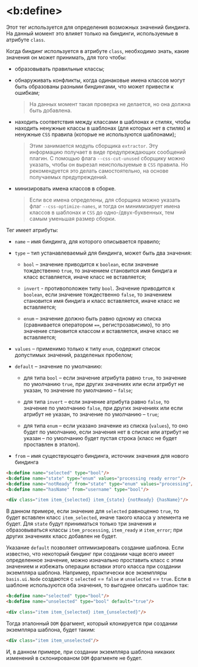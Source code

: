 # \<b:define>

Этот тег используется для определения возможных значений биндинга. На данный момент это влияет только на биндинги, используемые в атрибуте `class`.

Когда биндинг используется в атрибуте `class`, необходимо знать, какие значения он может принимать, для того чтобы:

  * образовывать правильные классы;

  * обнаруживать конфликты, когда одинаковые имена классов могут быть образованы разными биндингами, что может привести к ошибкам;

    > На данных момент такая проверка не делается, но она должна быть добавлена.

  * находить соответствия между классами в шаблонах и стилях, чтобы находить ненужные классы в шаблонах (для которых нет в стилях) и ненужные `CSS` правила (которые не используются шаблонами);

    > Этим занимается модуль сборщика `extractor`. Эту информацию получает в виде предупреждающих сообщений плагин.
    > С помощью флага `--css-cut-unused` сборщику можно указать, чтобы он вырезал неиспользуемые в `CSS` правила. Но рекомендуется это делать самостоятельно, на основе получаемых предупреждений.

  * минизировать имена классов в сборке.

    > Если все имена определены, для сборщика можно указать флаг `--css-optimize-names`, и тогда он минимизирует имена классов в шаблонах и `CSS` до одно-/двух-буквенных, тем самым уменьшая размер сборки.

Тег имеет атрибуты:

  * `name` – имя биндинга, для которого описывается правило;

  * `type` – тип устанавлеваемый для биндинга, может быть два значения:

      * `bool` – значение приводится к `boolean`, если значение тождественно `true`, то значением становится имя биндига и класс вставляется, иначе класс не вставляется;

      * `invert` - противоположен типу `bool`. Значение приводится к `boolean`, если значение тождественно `false`, то значением становится имя биндига и класс вставляется, иначе класс не вставляется;

      * `enum` – значение должно быть равно одному из списка (сравнивается оператором `==`, регистрозависимо), то это значение становится классом и вставляется, иначе класс не вставляется;

  * `values` – применимо только к типу `enum`, содержит список допустимых значений, разделеных пробелом;

  * `default` – значение по умолчанию:

    * для типа `bool` – если значение атрибута равно `true`, то значение по умолчанию `true`, при других значениях или если атрибут не указан, то значение по умолчанию – `false`;

    * для типа `invert` – если значение атрибута равно `false`, то значение по умолчанию `false`, при других значениях или если атрибут не указан, то значение по умолчанию – `true`;

    * для типа `enum` – если указано значение из списка (`values`), то оно будет по умолчанию, если значения нет в списке или атрибут не указан – по умолчанию будет пустая строка (класс не будет проставлен в эталон).

  * `from` – имя существующего биндинга, источник значения для нового биндинга

```html
<b:define name="selected" type="bool"/>
<b:define name="state" type="enum" values="processing ready error"/>
<b:define name="notReady" from="state" type="enum" values="processing"/>
<b:define name="hasName" from="username" type="bool"/>

<div class="item item_{selected} item_{state} {notReady} {hasName}"/>
```

В данном примере, если значение для `selected` равноценно `true`, то будет вставлен класс `item_selected`, иначе такого класса у элемента не будет. Для `state` будут приниматься только три значения и образовываться классы `item_processing`, `item_ready` и `item_error`; при других значениях класс добавлен не будет.

Указание `default` позволяет оптимизировать создание шаблона. Если известно, что некоторый биндинг при создании чаще всего имеет определенное значение, можно изначально проставить класс с этим значением и избежать операции вставки этого класса при создании экземпляра шаблона. Например, практически все экземпляры `basis.ui.Node` создаются с `selected` == `false` и `unselected` == `true`. Если в шаблоне используются оба значения, то выгоднее описать шаблон так:

```html
<b:define name="selected" type="bool"/>
<b:define name="unselected" type="bool" default="true"/>

<div class="item item_{selected} item_{unselected}"/>
```

Тогда эталонный `DOM` фрагмент, который клонируется при создании экземпляра шаблона, будет таким:

```html
<div class="item item_unselected"/>
```

И, в данном примере, при создании экземпляра шаблона никаких изменений в склонированом `DOM` фрагменте не будет.
